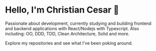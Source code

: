 # Hello, I'm Christian Cesar :vulcan_salute:

Passionate about development, currently studying and building frontend and backend applications with React/Nodejs with Typescript. Also including: OO, DDD, TDD, Clean Architecture, Solid and more. 

Explore my repositories and see what I've been poking around.








